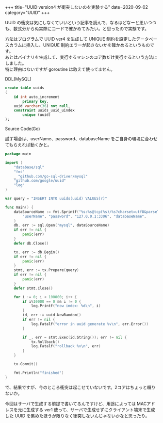 +++
title="UUID version4 が衝突しないのを実験する"
date=2020-09-02
category="UUID"
+++

UUID の衝突は気にしなくていいという記事を読んで、なるほどなーと思いつつも、数式分からぬ実際にコードで確かめてみたい。と思ったので実験です。

方法はプログラムで UUID ver4 を生成して UNIQUE 制約を設定したデータベースカラムに挿入し、UNIQUE 制約エラーが起きないかを確かめるというものです。  
あとはバイナリを生成して、実行するマシンのコア数だけ実行するという方法にしました。  
特に理由はないですが goroutine は敢えて使ってません。

DDL(MySQL)

```sql
create table uuids
(
	id int auto_increment
		primary key,
	uuid varchar(36) not null,
	constraint uuids_uuid_uindex
		unique (uuid)
);
```

Source Code(Go)

試す場合は、userName、password、databaseName をご自身の環境に合わせてもらえれば動くかと。

```go
package main

import (
	"database/sql"
	"fmt"
	_ "github.com/go-sql-driver/mysql"
	"github.com/google/uuid"
	"log"
)

var query = "INSERT INTO uuids(uuid) VALUES(?)"

func main() {
	dataSourceName := fmt.Sprintf("%s:%s@tcp(%s)/%s?charset=utf8&parseTime=true",
		"userName", "password", "127.0.0.1:3306", "databaseName",
	)
	db, err := sql.Open("mysql", dataSourceName)
	if err != nil {
		panic(err)
	}
	defer db.Close()

	tx, err := db.Begin()
	if err != nil {
		panic(err)
	}
	stmt, err := tx.Prepare(query)
	if err != nil {
		panic(err)
	}
	defer stmt.Close()

	for i := 0; i < 100000; i++ {
		if i%10000 == 0 && i != 0 {
			log.Printf("now index: %d\n", i)
		}
		id, err := uuid.NewRandom()
		if err != nil {
			log.Fatalf("error in uuid generate %v\n", err.Error())
		}

		if _, err = stmt.Exec(id.String()); err != nil {
			tx.Rollback()
			log.Fatalf("rollback %v\n", err)
		}
	}

	tx.Commit()

	fmt.Println("finished")
}
```


で、結果ですが、今のところ衝突は起こせていないです。2コアはちょっと頼りないか。

今回はサーバで生成する前提で書いてるんですけど、用途によっては MACアドレスを元に生成する ver1 使って、サーバで生成せずにクライアント端末で生成した UUID を集めたほうが限りなく衝突しないんじゃないかなと思ったり。
